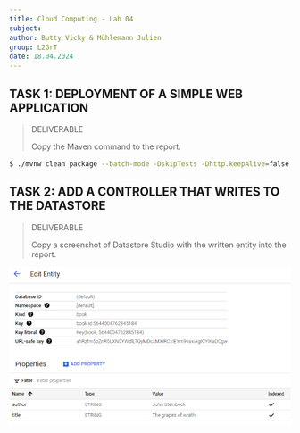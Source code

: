 ```yaml
---
title: Cloud Computing - Lab 04
subject: 
author: Butty Vicky & Mühlemann Julien
group: L2GrT
date: 18.04.2024
---
```


<div style="page-break-after: always; break-after: page;"></div>


## TASK 1: DEPLOYMENT OF A SIMPLE WEB APPLICATION

> DELIVERABLE
>
> Copy the Maven command to the report.

```bash
$ ./mvnw clean package --batch-mode -DskipTests -Dhttp.keepAlive=false -f=pom.xml --quiet
```



## TASK 2: ADD A CONTROLLER THAT WRITES TO THE DATASTORE



> DELIVERABLE
>
> Copy a screenshot of Datastore Studio with the written entity into the report.

![image](john_steinbeck.png)